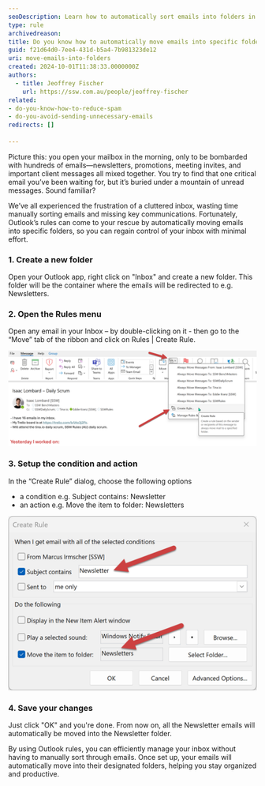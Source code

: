 ```yaml
---
seoDescription: Learn how to automatically sort emails into folders in Outlook, saving you time and keeping your inbox organized.
type: rule
archivedreason:
title: Do you know how to automatically move emails into specific folders?
guid: f21d64d0-7ee4-431d-b5a4-7b981323de12
uri: move-emails-into-folders
created: 2024-10-01T11:38:33.0000000Z
authors: 
  - title: Jeoffrey Fischer
    url: https://ssw.com.au/people/jeoffrey-fischer
related: 
- do-you-know-how-to-reduce-spam
- do-you-avoid-sending-unnecessary-emails
redirects: []

---
```


Picture this: you open your mailbox in the morning, only to be bombarded with hundreds of emails—newsletters, promotions, meeting invites, and important client messages all mixed together. You try to find that one critical email you’ve been waiting for, but it’s buried under a mountain of unread messages. Sound familiar?  

We’ve all experienced the frustration of a cluttered inbox, wasting time manually sorting emails and missing key communications. Fortunately, Outlook’s rules can come to your rescue by automatically moving emails into specific folders, so you can regain control of your inbox with minimal effort.  

<!--endintro-->

### 1. Create a new folder  

Open your Outlook app, right click on "Inbox" and create a new folder.
This folder will be the container where the emails will be redirected to e.g. Newsletters.  

### 2. Open the Rules menu  

Open any email in your Inbox – by double-clicking on it - then go to the “Move” tab of the ribbon and click on Rules | Create Rule.  

![Figure: Open the Rules dialog](figure-1-open-rules-dialog.png)  

### 3. Setup the condition and action  

In the “Create Rule” dialog, choose the following options  

* a condition e.g. Subject contains: Newsletter  
* an action e.g. Move the item to folder: Newsletters  

![Figure: Setup your preferences](figure-2-setup-the-rule.png)

### 4. Save your changes  

Just click "OK" and you're done. From now on, all the Newsletter emails will automatically be moved into the Newsletter folder.  

By using Outlook rules, you can efficiently manage your inbox without having to manually sort through emails. Once set up, your emails will automatically move into their designated folders, helping you stay organized and productive.
